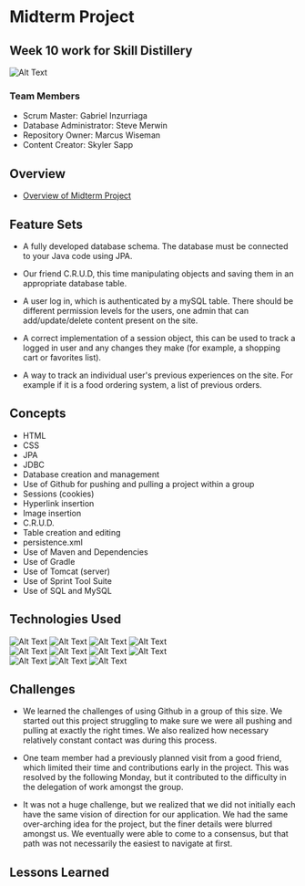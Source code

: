 
# Midterm Project
## Week 10 work for Skill Distillery
![Alt Text](https://media.licdn.com/dms/image/C510BAQGcpYt2uJmayQ/company-logo_200_200/0?e=2159024400&v=beta&t=8O5Shdlep30sQ_juAPhlhUJi1jz-wl7FrJom6oG4cnw)

### Team Members
* Scrum Master:             Gabriel Inzurriaga
* Database Administrator:   Steve Merwin
* Repository Owner:         Marcus Wiseman
* Content Creator:          Skyler Sapp

## Overview
* [Overview of Midterm Project](https://github.com/SkillDistillery/SD24/blob/master/midtermGroupProject/README.md)

## Feature Sets

* A fully developed database schema. The database must be connected to your Java code using JPA.

* Our friend C.R.U.D, this time manipulating objects and saving them in an appropriate database table.

* A user log in, which is authenticated by a mySQL table. There should be different permission levels for the users, one admin that can add/update/delete content present on the site.

* A correct implementation of a session object, this can be used to track a logged in user and any changes they make (for example, a shopping cart or favorites list).

* A way to track an individual user's previous experiences on the site. For example if it is a food ordering system, a list of previous orders.



## Concepts
* HTML
* CSS
* JPA
* JDBC
* Database creation and management
* Use of Github for pushing and pulling a project within a group
* Sessions (cookies)
* Hyperlink insertion
* Image insertion
* C.R.U.D.
* Table creation and editing
* persistence.xml
* Use of Maven and Dependencies
* Use of Gradle
* Use of Tomcat (server)
* Use of Sprint Tool Suite
* Use of SQL and MySQL


## Technologies Used
![Alt Text](http://www.pngall.com/wp-content/uploads/2016/05/Java-PNG-180x180.png)
![Alt Text](https://itemis.ch/wp-content/uploads/sites/23/2015/06/eclipse5-180x180.jpg)
![Alt Text](https://media.trustradius.com/product-logos/GV/6S/3COGMZ775P74-180x180.PNG)
![Alt Text](https://media.trustradius.com/product-logos/HK/19/A1STBOL3HJCR-180x180.JPEG)
<br>
![Alt Text](http://ifixit.ie/wp-content/uploads/2015/02/Apple-logo-180x180.png)
![Alt Text](http://web.corballis.ie/technology_logos/mysql-logo-180x180.png)
![Alt Text](https://careers.google.com/jobs/dist/img/meta/careers_apple-touch-icon-180x180.a4632facecb104f3a686.png)
![Alt Text](http://www.pngall.com/wp-content/uploads/2016/04/Github-Free-PNG-Image.png)
<br>
![Alt Text](https://really-simple-ssl.com/wp-content/uploads/2017/07/icon-mamppro.png)
![Alt Text](https://secure.meetupstatic.com/photos/event/c/0/a/e/600_460069326.jpeg)
![Alt Text](https://www.actian.com/wp-content/uploads/2018/09/AWS-Logo.png)

## Challenges
* We learned the challenges of using Github in a group of this size. We started out this project struggling to make sure we were all pushing and pulling at exactly the right times. We also realized how necessary relatively constant contact was during this process.

* One team member had a previously planned visit from a good friend, which limited their time and contributions early in the project. This was resolved by the following Monday, but it contributed to the difficulty in the delegation of work amongst the group.

* It was not a huge challenge, but we realized that we did not initially each have the same vision of direction for our application. We had the same over-arching idea for the project, but the finer details were blurred amongst us. We eventually were able to come to a consensus, but that path was not necessarily the easiest to navigate at first.



## Lessons Learned
